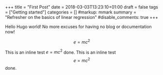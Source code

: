 +++
title = "First Post"
date = 2018-03-03T13:23:10+01:00
draft = false
tags = ["Getting started"]
categories = []
#markup: mmark
summary = "Refresher on the basics of linear regression"
#disable_comments: true
+++


Hello Hugo world! No more excuses for having no blog or documentation now!

$$ e=mc^2 $$

This is an inline test $e=mc^2$ done.
This is an inline test  $$ e=mc^2$$ done.